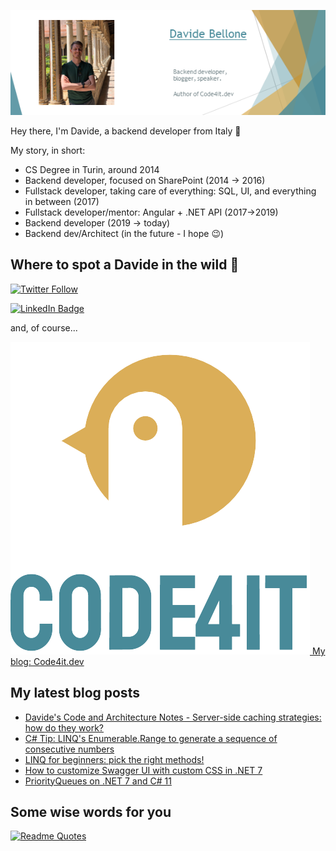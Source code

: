 ![Profile banner](./DavideBellone.png)

Hey there, I'm Davide, a backend developer from Italy 🤏 

My story, in short:

* CS Degree in Turin, around 2014
* Backend developer, focused on SharePoint (2014 -> 2016)
* Fullstack developer, taking care of everything: SQL, UI, and everything in between (2017)
* Fullstack developer/mentor: Angular + .NET API (2017->2019)
* Backend developer (2019 -> today)
* Backend dev/Architect (in the future - I hope 😉)

## Where to spot a Davide in the wild 🦏

[![Twitter Follow](https://img.shields.io/twitter/follow/BelloneDavide?label=Let%27s%20get%20in%20touch%20on%20Twitter&style=social)](https://twitter.com/BelloneDavide)

[![LinkedIn Badge](https://img.shields.io/badge/LinkedIn-Profile-informational?style=social&logo=linkedin)](https://www.linkedin.com/in/bellonedavide/)

and, of course...

[![Personal blog](./logo_small.png) My blog: Code4it.dev](https://www.code4it.dev/)


## My latest blog posts

<!-- BLOG-POST-LIST:START -->
- [Davide&#39;s Code and Architecture Notes - Server-side caching strategies: how do they work?](https://www.code4it.dev/architecture-notes/caching-strategies)
- [C# Tip: LINQ&#39;s Enumerable.Range to generate a sequence of consecutive numbers](https://www.code4it.dev/csharptips/enumerable-range)
- [LINQ for beginners: pick the right methods!](https://www.code4it.dev/blog/linq-differences)
- [How to customize Swagger UI with custom CSS in .NET 7](https://www.code4it.dev/blog/customize-swagger-ui-with-css)
- [PriorityQueues on .NET 7 and C# 11](https://www.code4it.dev/blog/intro-priority-queue)
<!-- BLOG-POST-LIST:END -->



## Some wise words for you

[![Readme Quotes](https://quotes-github-readme.vercel.app/api?type=horizontal&theme=light)](https://github.com/piyushsuthar/github-readme-quotes)
